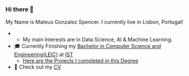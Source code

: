 ### Hi there 👋

My Name is Mateus Gonzalez Spencer. I currently live in Lisbon, Portugal!

- - My main Interests are in Data Science, AI & Machine Learning.
- 🎓 Currently Finishing my [Bachelor in Computer Science and Engineering(LEIC)](https://tecnico.ulisboa.pt/en/education/courses/undergraduate-programmes/computer-science-and-engineering/) at [IST](https://tecnico.ulisboa.pt/en/)
    - [Here are the Projects I completed in this Degree](https://github.com/MateuSpencer/MateuSpencer/blob/main/IST.md)
- 📜 Check out my [CV](https://mateuspencer.notion.site/CV-Mateus-Spencer-641d111237864c35bbf4140b156430ec?pvs=4)
